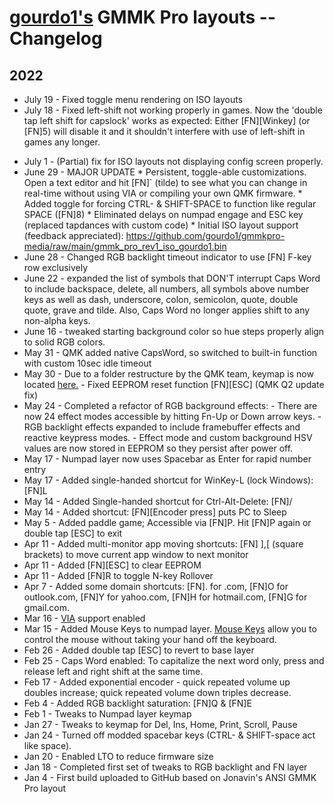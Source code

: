 # [gourdo1's](mailto:gourdo1@outlook.com) GMMK Pro layouts -- Changelog

## 2022

- July 19 - Fixed toggle menu rendering on ISO layouts
- July 18 - Fixed left-shift not working properly in games. Now the 'double tap left shift for capslock' works as expected: Either [FN][Winkey] (or [FN]5) will disable it and it shouldn't interfere with use of left-shift in games any longer. 
* July 1  - (Partial) fix for ISO layouts not displaying config screen properly.
* June 29 - MAJOR UPDATE
        * Persistent, toggle-able customizations. Open a text editor and hit [FN]` (tilde) to see what you can change in real-time without using VIA or compiling your own QMK firmware.
        * Added toggle for forcing CTRL- & SHIFT-SPACE to function like regular SPACE ([FN]8)
        * Eliminated delays on numpad engage and ESC key (replaced tapdances with custom code)
        * Initial ISO layout support (feedback appreciated): https://github.com/gourdo1/gmmkpro-media/raw/main/gmmk_pro_rev1_iso_gourdo1.bin
* June 28 - Changed RGB backlight timeout indicator to use [FN] F-key row exclusively
* June 22 - expanded the list of symbols that DON'T interrupt Caps Word to include backspace, delete, all numbers, all symbols above number keys as well as dash, underscore, colon, semicolon, quote, double quote, grave and tilde. Also, Caps Word no longer applies shift to any non-alpha keys.
* June 16 - tweaked starting background color so hue steps properly align to solid RGB colors.
* May  31 - QMK added native CapsWord, so switched to built-in function with custom 10sec idle timeout
* May  30 - Due to a folder restructure by the QMK team, keymap is now located [here.](https://github.com/qmk/qmk_firmware/tree/master/keyboards/gmmk/pro/rev1/ansi/keymaps/gourdo1)
          - Fixed EEPROM reset function [FN][ESC] (QMK Q2 update fix)
* May  24 - Completed a refactor of RGB background effects:
          - There are now 24 effect modes accessible by hitting Fn-Up or Down arrow keys.
          - RGB backlight effects expanded to include framebuffer effects and reactive keypress modes.
          - Effect mode and custom background HSV values are now stored in EEPROM so they persist after power off.
* May  17 - Numpad layer now uses Spacebar as Enter for rapid number entry
* May  17 - Added single-handed shortcut for WinKey-L (lock Windows): [FN]L
* May  14 - Added Single-handed shortcut for Ctrl-Alt-Delete: [FN]/
* May  14 - Added shortcut: [FN][Encoder press] puts PC to Sleep
* May   5 - Added paddle game; Accessible via [FN]P. Hit [FN]P again or double tap [ESC] to exit
* Apr  11 - Added multi-monitor app moving shortcuts: [FN] ],[ (square brackets) to move current app window to next monitor
* Apr  11 - Added [FN][ESC] to clear EEPROM
* Apr  11 - Added [FN]R to toggle N-key Rollover
* Apr   7 - Added some domain shortcuts: [FN]. for .com, [FN]O for outlook.com, [FN]Y for yahoo.com, [FN]H for hotmail.com, [FN]G for gmail.com.
* Mar  16 - [VIA](https://www.caniusevia.com/) support enabled
* Mar  15 - Added Mouse Keys to numpad layer. [Mouse Keys](https://github.com/qmk/qmk_firmware/blob/master/docs/feature_mouse_keys.md) allow you to control the mouse without taking your hand off the keyboard.
* Feb  26 - Added double tap [ESC] to revert to base layer
* Feb  25 - Caps Word enabled: To capitalize the next word only, press and release left and right shift at the same time.
* Feb  17 - Added exponential encoder - quick repeated volume up doubles increase; quick repeated volume down triples decrease.
* Feb   4 - Added RGB backlight saturation: [FN]Q & [FN]E
* Feb   1 - Tweaks to Numpad layer keymap
* Jan  27 - Tweaks to keymap for Del, Ins, Home, Print, Scroll, Pause
* Jan  24 - Turned off modded spacebar keys (CTRL- & SHIFT-space act like space).
* Jan  20 - Enabled LTO to reduce firmware size
* Jan  18 - Completed first set of tweaks to RGB backlight and FN layer
* Jan   4 - First build uploaded to GitHub based on Jonavin's ANSI GMMK Pro layout

